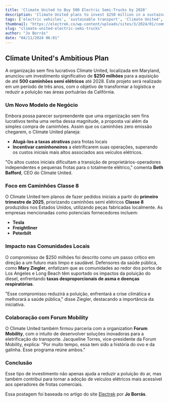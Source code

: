 ```yaml
---
title: 'Climate United to Buy 500 Electric Semi-Trucks by 2028'
description: 'Climate United plans to invest $250 million in a sustainable fleet of electric semi-trucks.'
tags: ['electric vehicles', 'sustainable transport', 'Climate United', 'electric trucks']
thumbnail: "https://electrek.co/wp-content/uploads/sites/3/2024/01/commercial-trucks.jpeg?quality=82&strip=all&w=1600"
slug: "climate-united-electric-semi-trucks"
author: "Jo Borrás"
date: "04/11/2024 06:01"
---
```


## Climate United's Ambitious Plan

A organização sem fins lucrativos Climate United, localizada em Maryland, anunciou um investimento significativo de **$250 milhões** para a aquisição de até **500 caminhões semi elétricos** até 2028. Este projeto será realizado em um período de três anos, com o objetivo de transformar a logística e reduzir a poluição nas áreas portuárias da Califórnia.

### Um Novo Modelo de Negócio

Embora possa parecer surpreendente que uma organização sem fins lucrativos tenha uma verba dessa magnitude, a proposta vai além da simples compra de caminhões. Assim que os caminhões zero emissão chegarem, o Climate United planeja:
- **Alugá-los a taxas atrativas** para frotas locais
- **Incentivar caminhoneiros** a eletrificarem suas operações, superando os custos iniciais mais altos associados aos veículos elétricos.

"Os altos custos iniciais dificultam a transição de proprietários-operadores independentes e pequenas frotas para o totalmente elétrico," comenta **Beth Bafford**, CEO do Climate United.

### Foco em Caminhões Classe 8

O Climate United tem planos de fazer pedidos iniciais a partir do **primeiro trimestre de 2025**, priorizando caminhões semi elétricos **Classe 8** produzidos nos Estados Unidos, utilizando peças fabricadas localmente. As empresas mencionadas como potenciais fornecedores incluem:
- **Tesla**
- **Freightliner**
- **Peterbilt**

### Impacto nas Comunidades Locais

O compromisso de $250 milhões foi descrito como um passo crítico em direção a um futuro mais limpo e saudável.  Defensores da saúde pública, como **Mary Ziegler**, enfatizam que as comunidades ao redor dos portos de Los Angeles e Long Beach têm suportado os impactos da poluição do diesel, enfrentando **taxas desproporcionais de asma e doenças respiratórias**.

"Esse compromisso reduzirá a poluição, enfrentará a crise climática e melhorará a saúde pública," disse Ziegler, destacando a importância da iniciativa.

### Colaboração com Forum Mobility

O Climate United também firmou parceria com a organization **Forum Mobility**, com o intuito de desenvolver soluções inovadoras para a eletrificação do transporte. Jacqueline Torres, vice-presidente da Forum Mobility, explica: "Por muito tempo, essa tem sido a história do ovo e da galinha. Esse programa reúne ambos."

### Conclusão

Esse tipo de investimento não apenas ajuda a reduzir a poluição do ar, mas também contribui para tornar a adoção de veículos elétricos mais acessível aos operadores de frotas comerciais.

Essa postagem foi baseada no artigo do site [Electrek](https://electrek.co/2024/11/03/us-nonprofit-set-to-buy-500-electric-semi-trucks-by-2028-in-250m-deal/) por **Jo Borrás**.